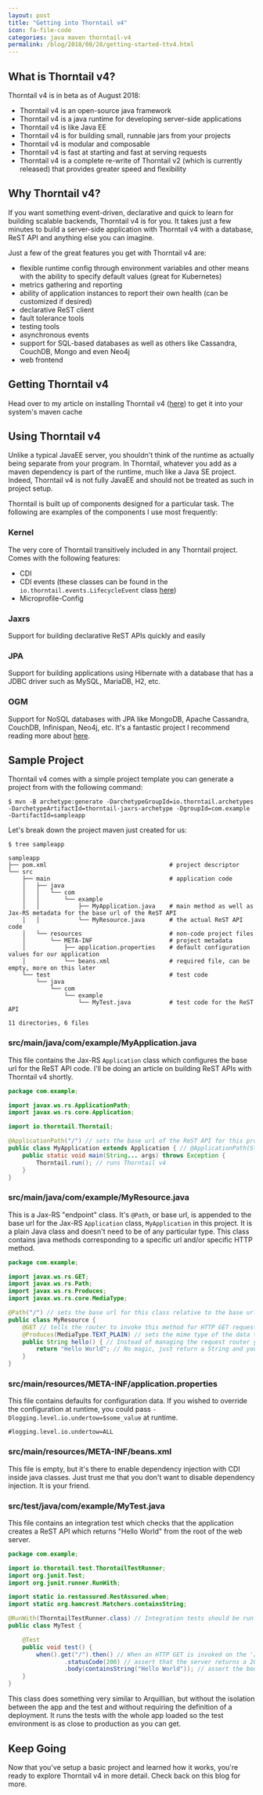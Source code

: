 ```yaml
---
layout: post
title: "Getting into Thorntail v4"
icon: fa-file-code
categories: java maven thorntail-v4
permalink: /blog/2018/08/28/getting-started-ttv4.html
---
```


## What is Thorntail v4?

Thorntail v4 is in beta as of August 2018:

- Thorntail v4 is an open-source java framework
- Thorntail v4 is a java runtime for developing server-side applications
- Thorntail v4 is like Java EE
- Thorntail v4 is for building small, runnable jars from your projects
- Thorntail v4 is modular and composable
- Thorntail v4 is fast at starting and fast at serving requests
- Thorntail v4 is a complete re-write of Thorntail v2 (which is currently released) that provides greater speed and flexibility

## Why Thorntail v4?

If you want something event-driven, declarative and quick to learn for building scalable backends, Thorntail v4 is for you. It takes just a few minutes to build a server-side application with Thorntail v4 with a database, ReST API and anything else you can imagine.

Just a few of the great features you get with Thorntail v4 are:

- flexible runtime config through environment variables and other means with the ability to specify default values (great for Kubernetes)
- metrics gathering and reporting
- ability of application instances to report their own health (can be customized if desired)
- declarative ReST client
- fault tolerance tools
- testing tools
- asynchronous events
- support for SQL-based databases as well as others like Cassandra, CouchDB, Mongo and even Neo4j
- web frontend

## Getting Thorntail v4

Head over to my article on installing Thorntail v4 ([here](/blog/2018/08/16/getting-ttv4.html)) to get it into your system's maven cache

## Using Thorntail v4

Unlike a typical JavaEE server, you shouldn't think of the runtime as actually being separate from your program. In Thorntail, whatever you add as a maven dependency is part of the runtime, much like a Java SE project. Indeed, Thorntail v4 is not fully JavaEE and should not be treated as such in project setup.

Thorntail is built up of components designed for a particular task. The following are examples of the components I use most frequently:

### Kernel

The very core of Thorntail transitively included in any Thorntail project. Comes with the following features:

- CDI
- CDI events (these classes can be found in the `io.thorntail.events.LifecycleEvent` class [here](https://github.com/thorntail/thorntail/blob/b8a5a3fdf7d315bb1f53266a931259fb64648e18/core/kernel/src/main/java/io/thorntail/events/LifecycleEvent.java))
- Microprofile-Config

### Jaxrs

Support for building declarative ReST APIs quickly and easily

### JPA

Support for building applications using Hibernate with a database that has a JDBC driver such as MySQL, MariaDB, H2, etc.

### OGM

Support for NoSQL databases with JPA like MongoDB, Apache Cassandra, CouchDB, Infinispan, Neo4j, etc. It's a fantastic project I recommend reading more about [here](http://hibernate.org/ogm/).

## Sample Project

Thorntail v4 comes with a simple project template you can generate a project from with the following command:

`$ mvn -B archetype:generate -DarchetypeGroupId=io.thorntail.archetypes -DarchetypeArtifactId=thorntail-jaxrs-archetype -DgroupId=com.example -DartifactId=sampleapp`

Let's break down the project maven just created for us:

```
$ tree sampleapp

sampleapp
├── pom.xml                                   # project descriptor
└── src
    ├── main                                  # application code
    │   ├── java
    │   │   └── com
    │   │       └── example
    │   │           ├── MyApplication.java    # main method as well as Jax-RS metadata for the base url of the ReST API
    │   │           └── MyResource.java       # the actual ReST API code
    │   └── resources                         # non-code project files
    │       └── META-INF                      # project metadata
    │           ├── application.properties    # default configuration values for our application
    │           └── beans.xml                 # required file, can be empty, more on this later
    └── test                                  # test code
        └── java
            └── com
                └── example
                    └── MyTest.java           # test code for the ReST API

11 directories, 6 files
```

### src/main/java/com/example/MyApplication.java

This file contains the Jax-RS `Application` class which configures the base url for the ReST API code. I'll be doing an article on building ReST APIs with Thorntail v4 shortly.

```java
package com.example;

import javax.ws.rs.ApplicationPath;
import javax.ws.rs.core.Application;

import io.thorntail.Thorntail;

@ApplicationPath("/") // sets the base url of the ReST API for this project to '/' because the entire project is a ReST API
public class MyApplication extends Application { // @ApplicationPath(String baseUrl) can only be used on classes which extend Application
    public static void main(String... args) throws Exception {
        Thorntail.run(); // runs Thorntail v4
    }
}
```

### src/main/java/com/example/MyResource.java

This is a Jax-RS "endpoint" class. It's `@Path`, or base url, is appended to the base url for the Jax-RS `Application` class, `MyApplication` in this project. It is a plain Java class and doesn't need to be of any particular type. This class contains java methods corresponding to a specific url and/or specific HTTP method.

```java
package com.example;

import javax.ws.rs.GET;
import javax.ws.rs.Path;
import javax.ws.rs.Produces;
import javax.ws.rs.core.MediaType;

@Path("/") // sets the base url for this class relative to the base url of the ReST API project
public class MyResource {
    @GET // tells the router to invoke this method for HTTP GET requests
    @Produces(MediaType.TEXT_PLAIN) // sets the mime type of the data to be returned to 'text/plain'
    public String hello() { // Instead of managing the request router yourself, you just set the return type to whatever you want and the rest is automatic
        return "Hello World"; // No magic, just return a String and you're done
    }
}
```

### src/main/resources/META-INF/application.properties

This file contains defaults for configuration data. If you wished to override the configuration at runtime, you could pass `-Dlogging.level.io.undertow=$some_value` at runtime.

```
#logging.level.io.undertow=ALL
```

### src/main/resources/META-INF/beans.xml

This file is empty, but it's there to enable dependency injection with CDI inside java classes. Just trust me that you don't want to disable dependency injection. It is your friend.

### src/test/java/com/example/MyTest.java 

This file contains an integration test which checks that the application creates a ReST API which returns "Hello World" from the root of the web server.

```java
package com.example;

import io.thorntail.test.ThorntailTestRunner;
import org.junit.Test;
import org.junit.runner.RunWith;

import static io.restassured.RestAssured.when;
import static org.hamcrest.Matchers.containsString;

@RunWith(ThorntailTestRunner.class) // Integration tests should be run with the ThorntailTestRunner class to be run in the container
public class MyTest {

    @Test
    public void test() {
        when().get("/").then() // When an HTTP GET is invoked on the '/' url
                .statusCode(200) // assert that the server returns a 200 OK as the response status
                .body(containsString("Hello World")); // assert the body contains the string "Hello World"
    }
}
```

This class does something very similar to Arquillian, but without the isolation between the app and the test and without requiring the definition of a deployment. It runs the tests with the whole app loaded so the test environment is as close to production as you can get.

## Keep Going

Now that you've setup a basic project and learned how it works, you're ready to explore Thorntail v4 in more detail. Check back on this blog for more.
